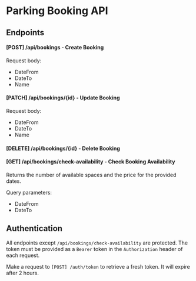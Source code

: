 # Parking Booking API

## Endpoints

#### [POST] /api/bookings - Create Booking

Request body:
- DateFrom
- DateTo
- Name


#### [PATCH] /api/bookings/{id} - Update Booking

Request body:
- DateFrom
- DateTo
- Name

#### [DELETE] /api/bookings/{id} - Delete Booking

#### [GET] /api/bookings/check-availability - Check Booking Availability

Returns the number of available spaces and the price for the provided dates.

Query parameters:
- DateFrom
- DateTo

## Authentication

All endpoints except `/api/bookings/check-availability` are protected. The token must be provided as a `Bearer` token in the `Authorization` header of each request.

Make a request to `[POST] /auth/token` to retrieve a fresh token. It will expire after 2 hours.


